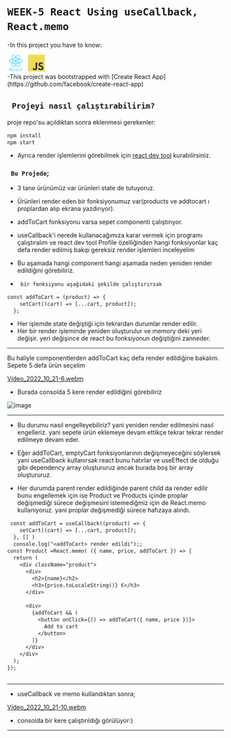 # `WEEK-5 React Using useCallback, React.memo`

-In this project you have to know:
<div>
  <img src="https://github.com/devicons/devicon/blob/master/icons/react/react-original-wordmark.svg" title="React" alt="React" width="40" height="40"/>&nbsp; <img src="https://github.com/devicons/devicon/blob/master/icons/javascript/javascript-original.svg" title="Git" **alt="Git" width="40" height="40"/>
  
</div>
-This project was bootstrapped with [Create React App](https://github.com/facebook/create-react-app)

##  ` Projeyi nasıl çalıştırabilirim?`

proje repo'su açıldıktan sonra eklenmesi gerekenler:
```
npm install
npm start
```
- Ayrıca render işlemlerini görebilmek için [react dev tool](https://github.com/facebook/react/tree/main/packages/react-devtools#the-react-tab-doesnt-show-up) kurabilirsiniz.

### ` Bu Projede`;
- 3 tane ürünümüz var ürünleri state de tutuyoruz.
- Ürünleri render eden bir fonksiyonumuz var(products ve addtocart ı proplardan alıp ekrana yazdırıyor).
- addToCart fonksiyonu varsa sepet componenti çalıştırıyor.

- useCallback'i nerede kullanacağımıza karar vermek için programı çalıştıralım ve react dev tool Profile özelliğinden hangi fonksiyonlar kaç defa render edilmiş bakıp gereksiz render işlemleri inceleyelim
- Bu aşamada hangi component hangi aşamada neden yeniden render edildiğini görebiliriz.

- ``` bir fonksiyonu aşağıdaki şekilde çalıştırırsak```
```
const addToCart = (product) => {
    setCart((cart) => [...cart, product]);
  };
  ```
- Her işlemde state değiştiği için tekrardan durumlar render edilir.
- Her bir render işleminde yeniden oluşturulur ve memory deki yeri değişir. yeri değişince de react bu fonksiyonun değiştiğini zanneder.

----

Bu haliyle componentlerden addToCart kaç defa render edildiğine bakalım. Sepete 5 defa ürün seçelim

[Video_2022_10_21-6.webm](https://user-images.githubusercontent.com/109158340/197275887-7bda9382-a316-4533-a9a2-2e014003d731.webm)

- Burada consolda 5 kere render edildiğini görebiliriz

![image](https://user-images.githubusercontent.com/109158340/197276661-403d10cf-4efa-4545-a14d-872d7e09bb26.png)

----

- Bu durumu nasıl engelleyebiliriz? yani yeniden render edilmesini nasıl engelleriz. yani sepete ürün eklemeye devam ettikçe tekrar tekrar render edilmeye devam eder.
- Eğer addToCart, emptyCart fonksiyonlarının değişmeyeceğini söylersek yani useCallback kullanırsak react bunu hatırlar ve useEffect de olduğu gibi dependency array oluştururuz ancak burada boş bir array oluştururuz.

- Her durumda parent render edildiğinde parent child da render edilir bunu engellemek için ise Product ve Products içinde proplar değişmediği sürece değişmesini istemediğmiz  için de React.memo kullanıyoruz. yani proplar değişmediği sürece hafızaya alındı.

```
 const addToCart = useCallback((product) => {
    setCart((cart) => [...cart, product]);
  }, [] )
  console.log("<addToCart> render edildi");;
const Product =React.memo( ({ name, price, addToCart }) => {
  return (
    <div className="product">
      <div>
        <h2>{name}</h2>
        <h3>{price.toLocaleString()} €</h3>
      </div>
      
      <div>
        {addToCart && (
          <button onClick={() => addToCart({ name, price })}>
            Add to cart
          </button>
        )}
      </div>
    </div>
  );
});


```
----

* useCallback ve memo kullandıktan sonra;

[Video_2022_10_21-10.webm](https://user-images.githubusercontent.com/109158340/197275046-65a2ed7e-6c95-426b-b5bd-606714427cb5.webm)

- consolda bir kere çalıştırıldığı görülüyor:)












-----

















